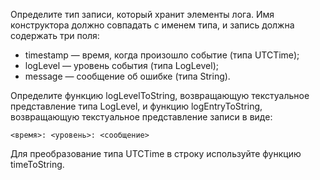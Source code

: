 Определите тип записи, который хранит элементы лога. Имя конструктора должно совпадать с именем типа, и запись должна содержать три поля:

* timestamp — время, когда произошло событие (типа UTCTime);
* logLevel — уровень события (типа LogLevel);
* message — сообщение об ошибке (типа String).

Определите функцию logLevelToString, возвращающую текстуальное представление типа LogLevel, и функцию logEntryToString, возвращающую текстуальное представление записи в виде:

```code
<время>: <уровень>: <сообщение>
```

Для преобразование типа UTCTime в строку используйте функцию timeToString.
